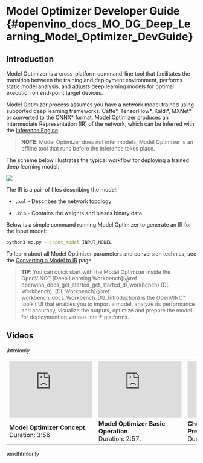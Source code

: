 # Model Optimizer Developer Guide {#openvino_docs_MO_DG_Deep_Learning_Model_Optimizer_DevGuide}

## Introduction 

Model Optimizer is a cross-platform command-line tool that facilitates the transition between the training and deployment environment, performs static model analysis, and adjusts deep learning models for optimal execution on end-point target devices.

Model Optimizer process assumes you have a network model trained using supported deep learning frameworks: Caffe*, TensorFlow*, Kaldi*, MXNet* or converted to the ONNX* format. Model Optimizer produces an Intermediate Representation (IR) of the network, which can be inferred with the [Inference Engine](../IE_DG/Deep_Learning_Inference_Engine_DevGuide.md).

> **NOTE**: Model Optimizer does not infer models. Model Optimizer is an offline tool that runs before the inference takes place.

The scheme below illustrates the typical workflow for deploying a trained deep learning model: 

![](img/workflow_steps.png)

The IR is a pair of files describing the model: 

*  <code>.xml</code> - Describes the network topology

*  <code>.bin</code> - Contains the weights and biases binary data.

Below is a simple command running Model Optimizer to generate an IR for the input model:

```sh
python3 mo.py --input_model INPUT_MODEL
```
To learn about all Model Optimizer parameters and conversion technics, see the [Converting a Model to IR](prepare_model/convert_model/Converting_Model.md) page.

> **TIP**: You can quick start with the Model Optimizer inside the OpenVINO™ [Deep Learning Workbench](@ref 
> openvino_docs_get_started_get_started_dl_workbench) (DL Workbench).
> [DL Workbench](@ref workbench_docs_Workbench_DG_Introduction) is the OpenVINO™ toolkit UI that enables you to
> import a model, analyze its performance and accuracy, visualize the outputs, optimize and prepare the model for 
> deployment on various Intel® platforms.

## Videos

\htmlonly
<table>
  <tr>
    <td><iframe width="220" src="https://www.youtube.com/embed/Kl1ptVb7aI8" frameborder="0" allow="accelerometer; autoplay; encrypted-media; gyroscope; picture-in-picture" allowfullscreen></iframe></td>
    <td><iframe width="220" src="https://www.youtube.com/embed/BBt1rseDcy0" frameborder="0" allow="accelerometer; autoplay; clipboard-write; encrypted-media; gyroscope; picture-in-picture" allowfullscreen></iframe></td>
    <td><iframe width="220" src="https://www.youtube.com/embed/RF8ypHyiKrY" frameborder="0" allow="accelerometer; autoplay; clipboard-write; encrypted-media; gyroscope; picture-in-picture" allowfullscreen></iframe></td>
  </tr>
  <tr>
    <td><strong>Model Optimizer Concept</strong>. <br>Duration: 3:56</td>
    <td><strong>Model Optimizer Basic<br> Operation</strong>. <br>Duration: 2:57.</td>
    <td><strong>Choosing the Right Precision</strong>. <br>Duration: 4:18.</td>
  </tr>
</table>
\endhtmlonly

